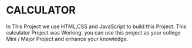 # CALCULATOR
In This Project we use HTML,CSS and JavaScript to build this Project. This calculator Project was Working. you can use this project as your college Mini / Major Project and enhance your knowledge.
